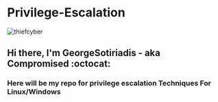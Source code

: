 # Privilege-Escalation
![thiefcyber](https://user-images.githubusercontent.com/40565316/115914454-a1a76680-a47a-11eb-8898-c1bd3c46f142.jpg)
## Hi there, I'm GeorgeSotiriadis - aka Compromised :octocat: 
### Here will be my repo for privilege escalation Techniques For Linux/Windows

